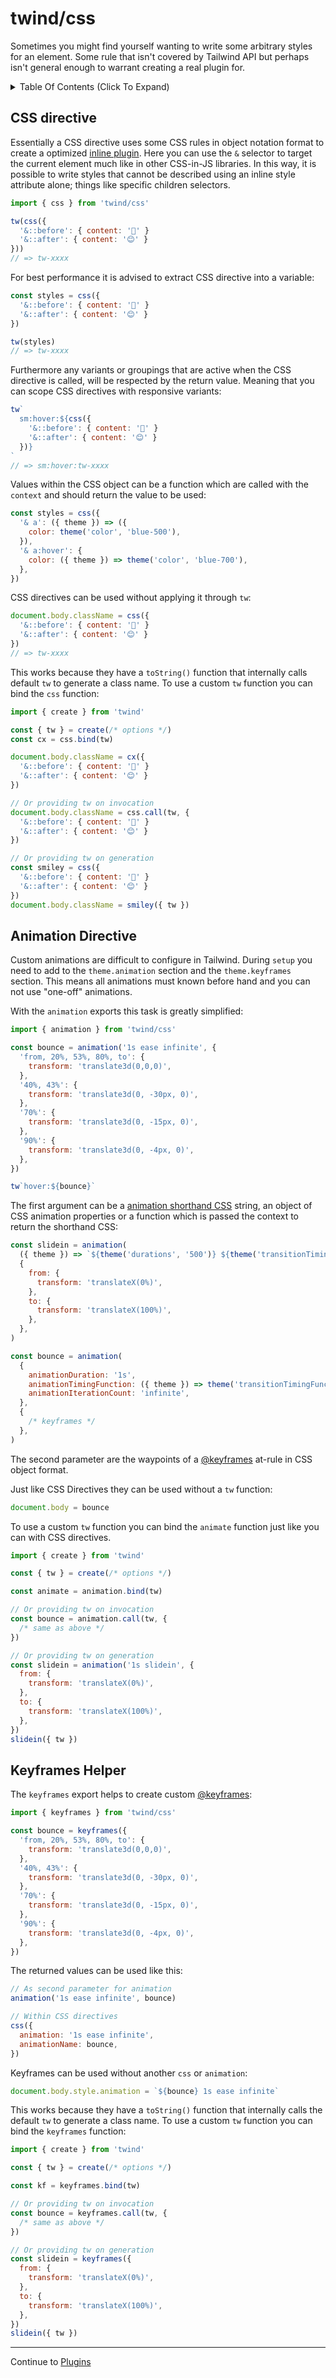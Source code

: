 # twind/css

Sometimes you might find yourself wanting to write some arbitrary styles for an element. Some rule that isn't covered by Tailwind API but perhaps isn't general enough to warrant creating a real plugin for.

<details><summary>Table Of Contents (Click To Expand)</summary>

<!-- START doctoc generated TOC please keep comment here to allow auto update -->
<!-- DON'T EDIT THIS SECTION, INSTEAD RE-RUN doctoc TO UPDATE -->

- [CSS directive](#css-directive)
- [Animation Directive](#animation-directive)
- [Keyframes Helper](#keyframes-helper)

<!-- END doctoc generated TOC please keep comment here to allow auto update -->
</details>

## CSS directive

Essentially a CSS directive uses some CSS rules in object notation format to create a optimized [inline plugin]('./plugins.md#inline-plugin). Here you can use the `&` selector to target the current element much like in other CSS-in-JS libraries. In this way, it is possible to write styles that cannot be described using an inline style attribute alone; things like specific children selectors.

```js
import { css } from 'twind/css'

tw(css({
  '&::before': { content: '🙁' }
  '&::after': { content: '😊' }
}))
// => tw-xxxx
```

For best performance it is advised to extract CSS directive into a variable:

```js
const styles = css({
  '&::before': { content: '🙁' }
  '&::after': { content: '😊' }
})

tw(styles)
// => tw-xxxx
```

Furthermore any variants or groupings that are active when the CSS directive is called, will be respected by the return value. Meaning that you can scope CSS directives with responsive variants:

```js
tw`
  sm:hover:${css({
    '&::before': { content: '🙁' }
    '&::after': { content: '😊' }
  })}
`
// => sm:hover:tw-xxxx
```

Values within the CSS object can be a function which are called with the `context` and should return the value to be used:

```js
const styles = css({
  '& a': ({ theme }) => ({
    color: theme('color', 'blue-500'),
  }),
  '& a:hover': {
    color: ({ theme }) => theme('color', 'blue-700'),
  },
})
```

CSS directives can be used without applying it through `tw`:

```js
document.body.className = css({
  '&::before': { content: '🙁' }
  '&::after': { content: '😊' }
})
// => tw-xxxx
```

This works because they have a `toString()` function that internally calls default `tw` to generate a class name. To use a custom `tw` function you can bind the `css` function:

```js
import { create } from 'twind'

const { tw } = create(/* options */)
const cx = css.bind(tw)

document.body.className = cx({
  '&::before': { content: '🙁' }
  '&::after': { content: '😊' }
})

// Or providing tw on invocation
document.body.className = css.call(tw, {
  '&::before': { content: '🙁' }
  '&::after': { content: '😊' }
})

// Or providing tw on generation
const smiley = css({
  '&::before': { content: '🙁' }
  '&::after': { content: '😊' }
})
document.body.className = smiley({ tw })
```

## Animation Directive

Custom animations are difficult to configure in Tailwind. During `setup` you need to add to the `theme.animation` section and the `theme.keyframes` section. This means all animations must known before hand and you can not use "one-off" animations.

With the `animation` exports this task is greatly simplified:

```js
import { animation } from 'twind/css'

const bounce = animation('1s ease infinite', {
  'from, 20%, 53%, 80%, to': {
    transform: 'translate3d(0,0,0)',
  },
  '40%, 43%': {
    transform: 'translate3d(0, -30px, 0)',
  },
  '70%': {
    transform: 'translate3d(0, -15px, 0)',
  },
  '90%': {
    transform: 'translate3d(0, -4px, 0)',
  },
})

tw`hover:${bounce}`
```

The first argument can be a [animation shorthand CSS](https://developer.mozilla.org/en-US/docs/Web/CSS/animation) string, an object of CSS animation properties or a function which is passed the context to return the shorthand CSS:

```js
const slidein = animation(
  ({ theme }) => `${theme('durations', '500')} ${theme('transitionTimingFunction', 'in-out')}`,
  {
    from: {
      transform: 'translateX(0%)',
    },
    to: {
      transform: 'translateX(100%)',
    },
  },
)

const bounce = animation(
  {
    animationDuration: '1s',
    animationTimingFunction: ({ theme }) => theme('transitionTimingFunction', 'in-out'),
    animationIterationCount: 'infinite',
  },
  {
    /* keyframes */
  },
)
```

The second parameter are the waypoints of a [@keyframes](https://developer.mozilla.org/en-US/docs/Web/CSS/@keyframes) at-rule in CSS object format.

Just like CSS Directives they can be used without a `tw` function:

```js
document.body = bounce
```

To use a custom `tw` function you can bind the `animate` function just like you can with CSS directives.

```js
import { create } from 'twind'

const { tw } = create(/* options */)

const animate = animation.bind(tw)

// Or providing tw on invocation
const bounce = animation.call(tw, {
  /* same as above */
})

// Or providing tw on generation
const slidein = animation('1s slidein', {
  from: {
    transform: 'translateX(0%)',
  },
  to: {
    transform: 'translateX(100%)',
  },
})
slidein({ tw })
```

## Keyframes Helper

The `keyframes` export helps to create custom [@keyframes](https://developer.mozilla.org/en-US/docs/Web/CSS/@keyframes):

```js
import { keyframes } from 'twind/css'

const bounce = keyframes({
  'from, 20%, 53%, 80%, to': {
    transform: 'translate3d(0,0,0)',
  },
  '40%, 43%': {
    transform: 'translate3d(0, -30px, 0)',
  },
  '70%': {
    transform: 'translate3d(0, -15px, 0)',
  },
  '90%': {
    transform: 'translate3d(0, -4px, 0)',
  },
})
```

The returned values can be used like this:

```js
// As second parameter for animation
animation('1s ease infinite', bounce)

// Within CSS directives
css({
  animation: '1s ease infinite',
  animationName: bounce,
})
```

Keyframes can be used without another `css` or `animation`:

```js
document.body.style.animation = `${bounce} 1s ease infinite`
```

This works because they have a `toString()` function that internally calls the default `tw` to generate a class name. To use a custom `tw` function you can bind the `keyframes` function:

```js
import { create } from 'twind'

const { tw } = create(/* options */)

const kf = keyframes.bind(tw)

// Or providing tw on invocation
const bounce = keyframes.call(tw, {
  /* same as above */
})

// Or providing tw on generation
const slidein = keyframes({
  from: {
    transform: 'translateX(0%)',
  },
  to: {
    transform: 'translateX(100%)',
  },
})
slidein({ tw })
```

<hr/>

Continue to [Plugins](./plugins.md)
